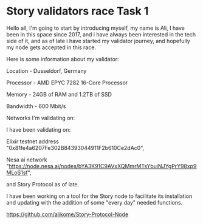 # Story validators race Task 1

Hello all, I'm going to start by introducing myself, my name is Ali, I have been in this space since 2017, and i have always been interested in the tech side of it, and as of late i have started my validator journey, and hopefully my node gets accepted in this race.

Here is some information about my validator:

Location - Dusseldorf, Germany

Processor - AMD EPYC 7282 16-Core Processor

Memory - 24GB of RAM and 1.2TB of SSD

Bandwidth - 600 Mbit/s

Networks I'm validating on:

I have been validating on:

Elixir testnet address "0x81fe4a6207Fe302B84393044911F2b610Ce2dAc0",

Nesa ai network "https://node.nesa.ai/nodes/bYA3K91C9AVxXQMmrMTsYbuiNJYgPrY98xp9MLoS1sf",

and Story Protocol as of late.

I have been working on a tool for the Story node to facilitate its installation and updating with the addition of some "every day" needed functions.

https://github.com/alikome/Story-Protocol-Node